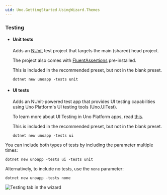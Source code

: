 ```yaml
---
uid: Uno.GettingStarted.UsingWizard.Themes
---
```


### Testing

- #### Unit tests

    Adds an [NUnit](https://nunit.org) test project that targets the main (shared) head project.  

    The project also comes with [FluentAssertions](https://fluentassertions.com) pre-installed.

    This is included in the recommended preset, but not in the blank preset.

    ```dotnetcli
    dotnet new unoapp -tests unit
    ```

- #### UI tests  

    Adds an NUnit-powered test app that provides UI testing capabilities using Uno Platform's UI testing tools (Uno.UITest).  

    To learn more about UI Testing in Uno Platform apps, read [this](xref:Uno.UITest.GetStarted).

    This is included in the recommended preset, but not in the blank preset.

    ```dotnetcli
    dotnet new unoapp -tests ui
    ```

You can include both types of tests by including the parameter multiple times:

```dotnetcli
dotnet new unoapp -tests ui -tests unit
```

Alternatively, to include no tests, use the `none` parameter:

```dotnetcli
dotnet new unoapp -tests none
```

![Testing tab in the wizard](assets/testing.jpg)
